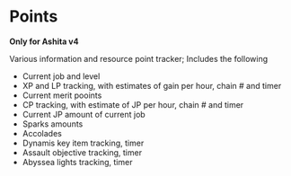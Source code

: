 # Points
**Only for Ashita v4**

Various information and resource point tracker; Includes the following
- Current job and level
- XP and LP tracking, with estimates of gain per hour, chain # and timer
- Current merit pooints
- CP tracking, with estimate of JP per hour, chain # and timer
- Current JP amount of current job
- Sparks amounts
- Accolades
- Dynamis key item tracking, timer
- Assault objective tracking, timer
- Abyssea lights tracking, timer

